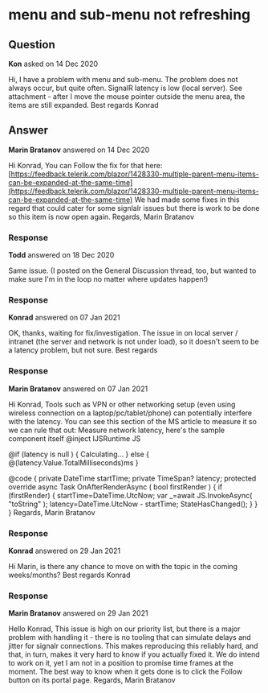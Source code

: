 # menu and sub-menu not refreshing

## Question

**Kon** asked on 14 Dec 2020

Hi, I have a problem with menu and sub-menu. The problem does not always occur, but quite often. SignalR latency is low (local server). See attachment - after I move the mouse pointer outside the menu area, the items are still expanded. Best regards Konrad

## Answer

**Marin Bratanov** answered on 14 Dec 2020

Hi Konrad, You can Follow the fix for that here: [https://feedback.telerik.com/blazor/1428330-multiple-parent-menu-items-can-be-expanded-at-the-same-time](https://feedback.telerik.com/blazor/1428330-multiple-parent-menu-items-can-be-expanded-at-the-same-time) We had made some fixes in this regard that could cater for some signlalr issues but there is work to be done so this item is now open again. Regards, Marin Bratanov

### Response

**Todd** answered on 18 Dec 2020

Same issue. (I posted on the General Discussion thread, too, but wanted to make sure I'm in the loop no matter where updates happen!)

### Response

**Konrad** answered on 07 Jan 2021

OK, thanks, waiting for fix/investigation. The issue in on local server / intranet (the server and network is not under load), so it doesn't seem to be a latency problem, but not sure. Best regards

### Response

**Marin Bratanov** answered on 07 Jan 2021

Hi Konrad, Tools such as VPN or other networking setup (even using wireless connection on a laptop/pc/tablet/phone) can potentially interfere with the latency. You can see this section of the MS article to measure it so we can rule that out: Measure network latency, here's the sample component itself @inject IJSRuntime JS

@if (latency is null )
{
<span>Calculating...</span>
} else {
<span>@(latency.Value.TotalMilliseconds)ms</span>
}

@code { private DateTime startTime; private TimeSpan? latency; protected override async Task OnAfterRenderAsync ( bool firstRender ) { if (firstRender)
{
startTime=DateTime.UtcNow; var _=await JS.InvokeAsync<string>( "toString" );
latency=DateTime.UtcNow - startTime;
StateHasChanged();
}
}
} Regards, Marin Bratanov

### Response

**Konrad** answered on 29 Jan 2021

Hi Marin, is there any chance to move on with the topic in the coming weeks/months? Best regards Konrad

### Response

**Marin Bratanov** answered on 29 Jan 2021

Hello Konrad, This issue is high on our priority list, but there is a major problem with handling it - there is no tooling that can simulate delays and jitter for signalr connections. This makes reproducing this reliably hard, and that, in turn, makes it very hard to know if you actually fixed it. We do intend to work on it, yet I am not in a position to promise time frames at the moment. The best way to know when it gets done is to click the Follow button on its portal page. Regards, Marin Bratanov
